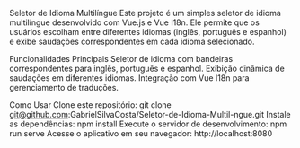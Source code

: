 

Seletor de Idioma Multilíngue
Este projeto é um simples seletor de idioma multilíngue desenvolvido com Vue.js e Vue I18n. 
Ele permite que os usuários escolham entre diferentes idiomas (inglês, português e espanhol) 
e exibe saudações correspondentes em cada idioma selecionado.

Funcionalidades Principais
Seletor de idioma com bandeiras correspondentes para inglês, português e espanhol.
Exibição dinâmica de saudações em diferentes idiomas.
Integração com Vue I18n para gerenciamento de traduções.

Como Usar
Clone este repositório: git clone git@github.com:GabrielSilvaCosta/Seletor-de-Idioma-Multil-ngue.git
Instale as dependências: npm install
Execute o servidor de desenvolvimento: npm run serve
Acesse o aplicativo em seu navegador: http://localhost:8080
